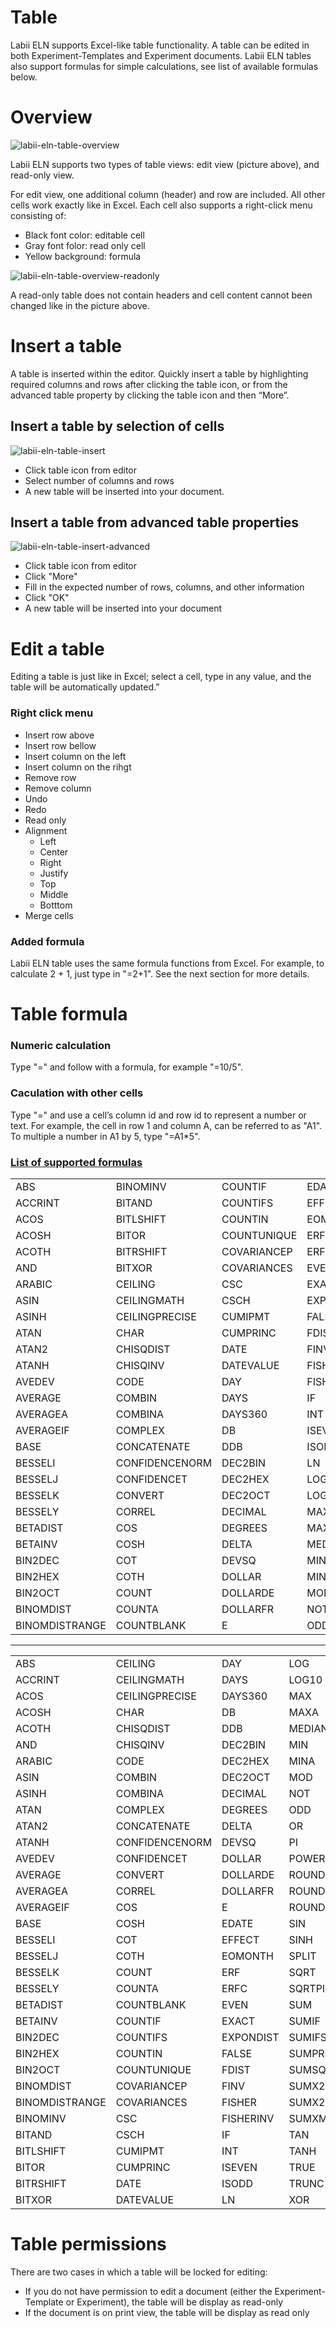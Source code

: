 # Table

Labii ELN supports Excel-like table functionality. A table can be edited in both Experiment-Templates and Experiment documents. Labii ELN tables also support formulas for simple calculations, see list of available formulas below.

# Overview

![labii-eln-table-overview](https://labiiblog.files.wordpress.com/2015/12/labii-eln-table-overview.png)

Labii ELN supports two types of table views: edit view (picture above), and read-only view.

For edit view, one additional column (header) and row are included. All other cells work exactly like in Excel. Each cell also supports a right-click menu consisting of:

* Black font color: editable cell
* Gray font folor: read only cell
* Yellow background: formula

![labii-eln-table-overview-readonly](https://labiiblog.files.wordpress.com/2015/12/labii-eln-table-overview-readonly.png)

A read-only table does not contain headers and cell content cannot been changed like in the picture above. 

# Insert a table

A table is inserted within the editor. Quickly insert a table by highlighting required columns and rows after clicking the table icon, or from the advanced table property by clicking the table icon and then “More”.

## Insert a table by selection of cells

![labii-eln-table-insert](https://labiiblog.files.wordpress.com/2015/12/labii-eln-table-insert.png)

* Click table icon from editor
* Select number of columns and rows
* A new table will be inserted into your document.

## Insert a table from advanced table properties

![labii-eln-table-insert-advanced](https://labiiblog.files.wordpress.com/2015/12/labii-eln-table-insert-advanced.png)

* Click table icon from editor
* Click "More"
* Fill in the expected number of rows, columns, and other information
* Click "OK"
* A new table will be inserted into your document

# Edit a table

Editing a table is just like in Excel; select a cell, type in any value, and the table will be automatically updated.”

### Right click menu
* Insert row above
* Insert row bellow
* Insert column on the left
* Insert column on the rihgt
* Remove row
* Remove column
* Undo
* Redo
* Read only
* Alignment
	* Left
	* Center
	* Right
	* Justify
	* Top
	* Middle
	* Botttom
* Merge cells

### Added formula
Labii ELN table uses the same formula functions from Excel. For example, to calculate 2 + 1, just type in "=2+1". See the next section for more details.

# Table formula
### Numeric calculation
Type "=" and follow with a formula, for example "=10/5".
### Caculation with other cells
Type "=" and use a cell’s column id and row id to represent a number or text. For example, the cell in row 1 and column A, can be referred to as "A1". To multiple a number in A1 by 5, type "=A1*5".
### [List of supported formulas](http://handsontable.github.io/ruleJS/)
| | | | | |
|:------|:------|:------|:------|:------|
| ABS| BINOMINV| COUNTIF| EDATE| OR|
| ACCRINT| BITAND| COUNTIFS| EFFECT| PI|
| ACOS| BITLSHIFT| COUNTIN| EOMONTH| POWER|
| ACOSH| BITOR| COUNTUNIQUE| ERF| ROUND|
| ACOTH| BITRSHIFT| COVARIANCEP| ERFC| ROUNDDOWN|
| AND| BITXOR| COVARIANCES| EVEN| ROUNDUP|
| ARABIC| CEILING| CSC| EXACT| SIN|
| ASIN| CEILINGMATH| CSCH| EXPONDIST| SINH|
| ASINH| CEILINGPRECISE| CUMIPMT| FALSE| SPLIT|
| ATAN| CHAR| CUMPRINC| FDIST| SQRT|
| ATAN2| CHISQDIST| DATE| FINV| SQRTPI|
| ATANH| CHISQINV| DATEVALUE| FISHER| SUM|
| AVEDEV| CODE| DAY| FISHERINV| SUMIF|
| AVERAGE| COMBIN| DAYS| IF| SUMIFS|
| AVERAGEA| COMBINA| DAYS360| INT| SUMPRODUCT|
| AVERAGEIF| COMPLEX| DB| ISEVEN| SUMSQ|
| BASE| CONCATENATE| DDB| ISODD| SUMX2MY2|
| BESSELI| CONFIDENCENORM| DEC2BIN| LN| SUMX2PY2|
| BESSELJ| CONFIDENCET| DEC2HEX| LOG| SUMXMY2|
| BESSELK| CONVERT| DEC2OCT| LOG10| TAN|
| BESSELY| CORREL| DECIMAL| MAX| TANH|
| BETADIST| COS| DEGREES| MAXA| TRUE|
| BETAINV| COSH| DELTA| MEDIAN| TRUNC|
| BIN2DEC| COT| DEVSQ| MIN| XOR|
| BIN2HEX| COTH| DOLLAR| MINA||
| BIN2OCT| COUNT| DOLLARDE| MOD||
| BINOMDIST| COUNTA| DOLLARFR| NOT||
| BINOMDISTRANGE| COUNTBLANK| E| ODD||

-------------------------------------------------------------------------------
| | | | |
|:------|:------|:------|:------|
| ABS| CEILING| DAY| LOG|
| ACCRINT| CEILINGMATH| DAYS| LOG10|
| ACOS| CEILINGPRECISE| DAYS360| MAX|
| ACOSH| CHAR| DB| MAXA|
| ACOTH| CHISQDIST| DDB| MEDIAN|
| AND| CHISQINV| DEC2BIN| MIN|
| ARABIC| CODE| DEC2HEX| MINA|
| ASIN| COMBIN| DEC2OCT| MOD|
| ASINH| COMBINA| DECIMAL| NOT|
| ATAN| COMPLEX| DEGREES| ODD|
| ATAN2| CONCATENATE| DELTA| OR|
| ATANH| CONFIDENCENORM| DEVSQ| PI|
| AVEDEV| CONFIDENCET| DOLLAR| POWER|
| AVERAGE| CONVERT| DOLLARDE| ROUND|
| AVERAGEA| CORREL| DOLLARFR| ROUNDDOWN|
| AVERAGEIF| COS| E| ROUNDUP|
| BASE| COSH| EDATE| SIN|
| BESSELI| COT| EFFECT| SINH|
| BESSELJ| COTH| EOMONTH| SPLIT|
| BESSELK| COUNT| ERF| SQRT|
| BESSELY| COUNTA| ERFC| SQRTPI|
| BETADIST| COUNTBLANK| EVEN| SUM|
| BETAINV| COUNTIF| EXACT| SUMIF|
| BIN2DEC| COUNTIFS| EXPONDIST| SUMIFS|
| BIN2HEX| COUNTIN| FALSE| SUMPRODUCT|
| BIN2OCT| COUNTUNIQUE| FDIST| SUMSQ|
| BINOMDIST| COVARIANCEP| FINV| SUMX2MY2|
| BINOMDISTRANGE| COVARIANCES| FISHER| SUMX2PY2|
| BINOMINV| CSC| FISHERINV| SUMXMY2|
| BITAND| CSCH| IF| TAN|
| BITLSHIFT| CUMIPMT| INT| TANH|
| BITOR| CUMPRINC| ISEVEN| TRUE|
| BITRSHIFT| DATE| ISODD| TRUNC|
| BITXOR| DATEVALUE| LN| XOR|

# Table permissions

There are two cases in which a table will be locked for editing:

* If you do not have permission to edit a document (either the Experiment-Template or Experiment), the table will be display as read-only
* If the document is on print view, the table will be display as read only
